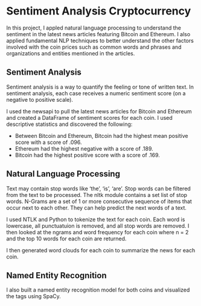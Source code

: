 # Sentiment Analysis Cryptocurrency

In this project, I appled natural language processing to understand the sentiment in the latest news articles featuring Bitcoin and Ethereum. I also applied fundamental NLP techniques to better understand the other factors involved with the coin prices such as common words and phrases and organizations and entities mentioned in the articles.

## Sentiment Analysis

Sentiment analysis is a way to quantify the feeling or tone of written text. In sentiment analysis, each case receives a numeric sentiment score (on a negative to positive scale).

I used the newsapi to pull the latest news articles for Bitcoin and Ethereum and created a DataFrame of sentiment scores for each coin. I used descriptive statistics and discovered the following:

* Between Bitcoin and Ethereum, Bitcoin had the highest mean positive score with a score of .096.
* Ethereum had the highest negative with a score of .189.
* Bitcoin had the highest positive score with a score of .169.

## Natural Language Processing

Text may contain stop words like ‘the’, ‘is’, ‘are’. Stop words can be filtered from the text to be processed. The nltk module contains a set list of stop words.
N-Grams are a set of 1 or more consecutive sequence of items that occur next to each other. They can help predict the next words of a text.

I used NTLK and Python to tokenize the text for each coin. Each word is lowercase, all punctuatuion is removed, and all stop words are removed.
I then looked at the ngrams and word frequency for each coin where n = 2 and the top 10 words for each coin are returned.

I then generated word clouds for each coin to summarize the news for each coin.

## Named Entity Recognition

I also built a named entity recognition model for both coins and visualized the tags using SpaCy.
